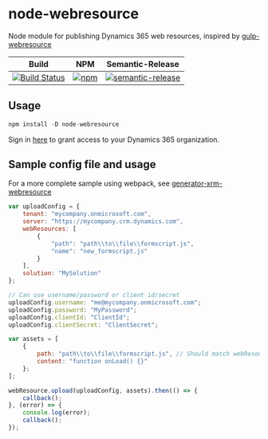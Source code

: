 # node-webresource
Node module for publishing Dynamics 365 web resources, inspired by [gulp-webresource](https://github.com/davidyack/gulp-webresource)

|Build|NPM|Semantic-Release|
|-----|---|----------------|
|[![Build Status](https://travis-ci.org/derekfinlinson/node-webresource.png?branch=master)](https://travis-ci.org/derekfinlinson/node-webresource)|[![npm](https://img.shields.io/npm/v/npm.svg?style=flat-square)](https://www.npmjs.com/package/node-webresource)|[![semantic-release](https://img.shields.io/badge/%20%20%F0%9F%93%A6%F0%9F%9A%80-semantic--release-e10079.svg?style=flat-square)](https://github.com/semantic-release/semantic-release)|

## Usage

```javascript
npm install -D node-webresource
```

Sign in [here](https://login.microsoftonline.com/common/oauth2/authorize?%20response_type=code&client_id=c67c746f-9745-46eb-83bb-5742263736b7&redirect_uri=https://github.com/derekfinlinson/node-webresource) to grant access to your Dynamics 365 organization.

## Sample config file and usage

For a more complete sample using webpack, see [generator-xrm-webresource](https://github.com/derekfinlinson/generator-xrm-webresource/blob/master/generators/app/templates/webpack.config.js)

```javascript
var uploadConfig = {
    tenant: "mycompany.onmicrosoft.com",
    server: "https://mycompany.crm.dynamics.com",
    webResources: [
        {
            "path": "path\\to\\file\\formscript.js",
            "name": "new_formscript.js"
        }
    ],
    solution: "MySolution"
};

// Can use username/password or client id/secret
uploadConfig.username: "me@mycompany.onmicrosoft.com";
uploadConfig.password: "MyPassword";
uploadConfig.clientId: "ClientId";
uploadConfig.clientSecret: "ClientSecret";

var assets = [
    {
        path: "path\\to\\file\\formscript.js", // Should match webResources path
        content: "function onLoad() {}"
    };
];

webResource.upload(uploadConfig, assets).then(() => {
    callback();
}, (error) => {
    console.log(error);
    callback();
});
```
